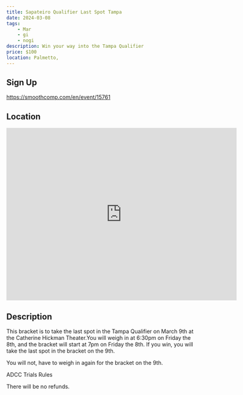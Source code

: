 ```yaml
---
title: Sapateiro Qualifier Last Spot Tampa
date: 2024-03-08
tags:
    - Mar
    - gi 
    - nogi 
description: Win your way into the Tampa Qualifier
price: $100
location: Palmetto,
---
```

## Sign Up
https://smoothcomp.com/en/event/15761

## Location
<iframe src="https://www.google.com/maps/embed?pb=!1m18!1m12!1m3!1d12345.6789!2d-82.5578504!3d27.5223302!2m3!1f0!2f0!3f0!3m2!1i1024!2i768!4f13.1!3m3!1m2!1s0x0%3A0x0!2z27.5223302!5e0!3m2!1sen!2sus!4v1234567890" width="600" height="450" style="border:0;" allowfullscreen="" loading="lazy"></iframe>

## Description
This bracket is to take the last spot in the Tampa Qualifier on March 9th at the Catherine Hickman Theater.You will weigh in at 6:30pm on Friday the 8th, and the bracket will start at 7pm on Friday the 8th. If you win, you will take the last spot in the bracket on the 9th.


You will not, have to weigh in again for the bracket on the 9th. 


ADCC Trials Rules


There will be no refunds.